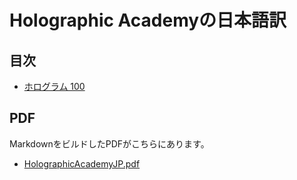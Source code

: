 # Holographic Academyの日本語訳

## 目次

 * [ホログラム 100](Contents/holograms_100.md)
 
## PDF

MarkdownをビルドしたPDFがこちらにあります。

 * [HolographicAcademyJP.pdf](https://www.dropbox.com/s/nfv1htin84qd89u/HolographicAcademyJP.pdf?dl=0)
 
